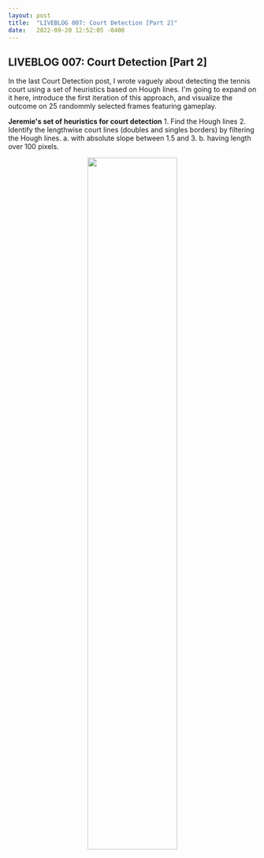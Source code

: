 ```yaml
---
layout: post
title:  "LIVEBLOG 007: Court Detection [Part 2]"
date:   2022-09-20 12:52:05 -0400
---
```

<h2>LIVEBLOG 007: Court Detection [Part 2]</h2>
<p>
In the last Court Detection post, I wrote vaguely about detecting the tennis court using a set of heuristics based on Hough lines. I'm going to expand on it here, introduce the first iteration of this approach, and visualize the outcome on 25 randommly selected frames featuring gameplay.
</p>
<p>
<b>Jeremie's set of heuristics for court detection</b>
1. Find the Hough lines 
2. Identify the lengthwise court lines (doubles and singles borders) by filtering the Hough lines.
    a. with absolute slope between 1.5 and 3.
    b. having length over 100 pixels.
</p>
<p>
<div style="text-align: center"> 
<img src="https://spazznolo.github.io/figs/hough-line-ex-2.jpg" width="60%" length="150"/>
</div>
</p>